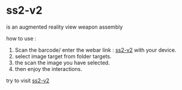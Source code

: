 # ss2-v2
is an augmented reality view weapon assembly

how to use :

1. Scan the barcode/ enter the webar link : [ss2-v2](https://dramdani.github.io/ssv2/) with your device.
3. select image target from folder targets.
4. the scan the image you have selected.
5. then enjoy the interactions.

try to visit [ss2-v2](https://dramdani.github.io/ssv2/)
